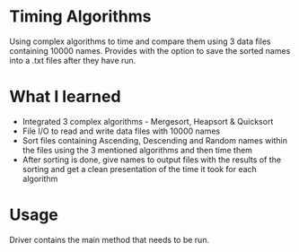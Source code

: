 # Timing Algorithms
Using complex algorithms to time and compare them using 3 data files containing 10000 names.
Provides with the option to save the sorted names into a .txt files after they have run.

# What I learned
* Integrated 3 complex algorithms - Mergesort, Heapsort & Quicksort
* File I/O to read and write data files with 10000 names
* Sort files containing Ascending, Descending and Random names within the files using the 3 mentioned algorithms and then time them
* After sorting is done, give names to output files with the results of the sorting and get a clean presentation of the time it took for each algorithm

# Usage
Driver contains the main method that needs to be run.

